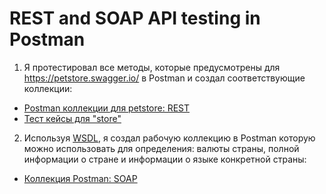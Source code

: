 # REST and SOAP API testing in Postman 

1) Я протестировал все методы, которые предусмотрены для https://petstore.swagger.io/ в Postman и создал соответствующие коллекции:
 <ul>
<li>  <a href="https://www.postman.com/lunar-eclipse-787424/workspace/my-workspace/collection/20932687-d0991561-6171-475e-9adb-b283d0ae860a"> Postman коллекции для petstore: REST</a>  </li>
<li>  <a href="https://docs.google.com/spreadsheets/d/1WWYDr-OMx176vxLXiFWe_HhFDVIfVEGlXTx4Km4Oyk8/edit?usp=sharing"> Тест кейсы для "store" </a>   </li>
</ul>

2) Используя <a href="http://webservices.oorsprong.org/websamples.countryinfo/CountryInfoService.wso?WSDL">WSDL</a>, я создал рабочую коллекцию в Postman которую можно использовать для определения: валюты страны, полной информации о стране и информации о языке конкретной страны: 
 <ul>
<li> <a href="https://www.postman.com/lunar-eclipse-787424/workspace/my-workspace/collection/20932687-7d170d34-59f2-46ee-8a00-f0668982f3ec?ctx=info"> Коллекция Postman: SOAP</a>   </li>
</ul>